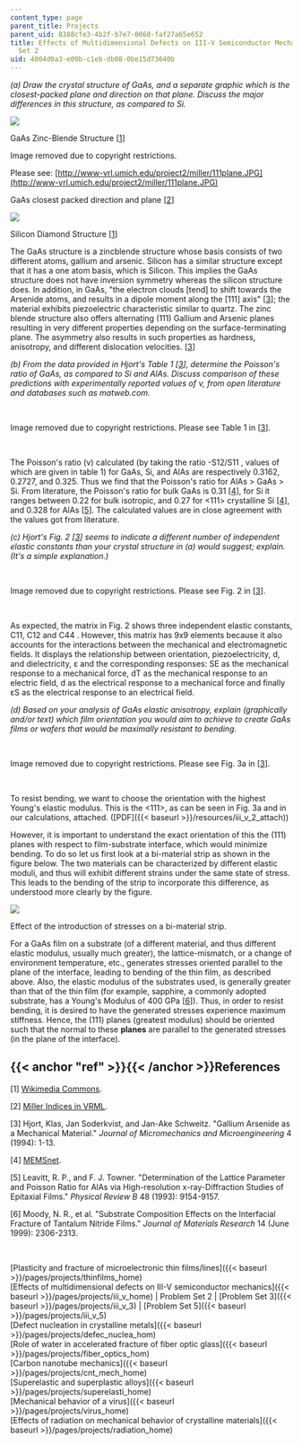 ```yaml
---
content_type: page
parent_title: Projects
parent_uid: 8388cfe3-4b2f-b7e7-0060-faf27a65e652
title: Effects of Multidimensional Defects on III-V Semiconductor Mechanics - Problem
  Set 2
uid: 4004d0a3-e09b-c1eb-db08-0be15d73640b
---
```


_(a) Draw the crystal structure of GaAs, and a separate graphic which is the closest-packed plane and direction on that plane. Discuss the major differences in this structure, as compared to Si._

![](/courses/materials-science-and-engineering/3-22-mechanical-behavior-of-materials-spring-2008/projects/iii_v_2_1.jpg)

GaAs Zinc-Blende Structure \[[1](#ref)\]

Image removed due to copyright restrictions.

Please see: [http://www-vrl.umich.edu/project2/miller/111plane.JPG](http://www-vrl.umich.edu/project2/miller/111plane.JPG)

GaAs closest packed direction and plane \[[2](#ref)\]

![](/courses/materials-science-and-engineering/3-22-mechanical-behavior-of-materials-spring-2008/projects/iii_v_2_2.jpg)

Silicon Diamond Structure \[[1](#ref)\]

The GaAs structure is a zincblende structure whose basis consists of two different atoms, gallium and arsenic. Silicon has a similar structure except that it has a one atom basis, which is Silicon. This implies the GaAs structure does not have inversion symmetry whereas the silicon structure does. In addition, in GaAs, "the electron clouds \[tend\] to shift towards the Arsenide atoms, and results in a dipole moment along the \[111\] axis" \[[3](#ref)\]; the material exhibits piezoelectric characteristic similar to quartz. The zinc blende structure also offers alternating (111) Gallium and Arsenic planes resulting in very different properties depending on the surface-terminating plane. The asymmetry also results in such properties as hardness, anisotropy, and different dislocation velocities. \[[3](#ref)\]

_(b) From the data provided in Hjort's Table 1 \[_[_3_](#ref)_\], determine the Poisson's ratio of GaAs, as compared to Si and AlAs. Discuss comparison of these predictions with experimentally reported values of ν, from open literature and databases such as matweb.com._

  
 

Image removed due to copyright restrictions. Please see Table 1 in \[[3](#ref)\].

  
 

The Poisson's ratio (ν) calculated (by taking the ratio -S12/S11 , values of which are given in table 1) for GaAs, Si, and AlAs are respectively 0.3162, 0.2727, and 0.325. Thus we find that the Poisson's ratio for AlAs > GaAs > Si. From literature, the Poisson's ratio for bulk GaAs is 0.31 \[[4](#ref)\], for Si it ranges between 0.22 for bulk isotropic, and 0.27 for \<111> crystalline Si \[[4](#ref)\], and 0.328 for AlAs \[[5](#ref)\]. The calculated values are in close agreement with the values got from literature.

_(c) Hjort's Fig. 2 \[[3](#ref)\] seems to indicate a different number of independent elastic constants than your crystal structure in (a) would suggest; explain. (It's a simple explanation.)_

  
 

Image removed due to copyright restrictions. Please see Fig. 2 in \[[3](#ref)\].

  
 

As expected, the matrix in Fig. 2 shows three independent elastic constants, C11, C12 and C44 . However, this matrix has 9x9 elements because it also accounts for the interactions between the mechanical and electromagnetic fields. It displays the relationship between orientation, piezoelectricity, d, and dielectricity, ε and the corresponding responses: SE as the mechanical response to a mechanical force, dT as the mechanical response to an electric field, d as the electrical response to a mechanical force and finally εS as the electrical response to an electrical field.

_(d) Based on your analysis of GaAs elastic anisotropy, explain (graphically and/or text) which film orientation you would aim to achieve to create GaAs films or wafers that would be maximally resistant to bending._

  
 

Image removed due to copyright restrictions. Please see Fig. 3a in \[[3](#ref)\].

  
 

To resist bending, we want to choose the orientation with the highest Young's elastic modulus. This is the \<111>, as can be seen in Fig. 3a and in our calculations, attached. ([PDF]({{< baseurl >}}/resources/iii_v_2_attach))

However, it is important to understand the exact orientation of this the (111) planes with respect to film-substrate interface, which would minimize bending. To do so let us first look at a bi-material strip as shown in the figure below. The two materials can be characterized by different elastic moduli, and thus will exhibit different strains under the same state of stress. This leads to the bending of the strip to incorporate this difference, as understood more clearly by the figure.

![](/courses/materials-science-and-engineering/3-22-mechanical-behavior-of-materials-spring-2008/projects/iii_v_2_3.jpg)

Effect of the introduction of stresses on a bi-material strip.

For a GaAs film on a substrate (of a different material, and thus different elastic modulus, usually much greater), the lattice-mismatch, or a change of environment temperature, etc., generates stresses oriented parallel to the plane of the interface, leading to bending of the thin film, as described above. Also, the elastic modulus of the substrates used, is generally greater than that of the thin film (for example, sapphire, a commonly adopted substrate, has a Young's Modulus of 400 GPa \[[6](#ref)\]). Thus, in order to resist bending, it is desired to have the generated stresses experience maximum stiffness. Hence, the (111) planes (greatest modulus) should be oriented such that the normal to these **planes** are parallel to the generated stresses (in the plane of the interface).

{{< anchor "ref" >}}{{< /anchor >}}References
---------------------------------------------

\[1\] [Wikimedia Commons](http://commons.wikimedia.org/wiki/Main_Page).

\[2\] [Miller Indices in VRML](http://www-vrl.umich.edu/project2/miller/index.html).

\[3\] Hjort, Klas, Jan Soderkvist, and Jan-Ake Schweitz. "Gallium Arsenide as a Mechanical Material." _Journal of Micromechanics and Microengineering_ 4 (1994): 1-13.

\[4\] [MEMSnet](http://www.memsnet.org/jobs/).

\[5\] Leavitt, R. P., and F. J. Towner. "Determination of the Lattice Parameter and Poisson Ratio for AlAs via High-resolution x-ray-Diffraction Studies of Epitaxial Films." _Physical Review B_ 48 (1993): 9154-9157.

\[6\] Moody, N. R., et al. "Substrate Composition Effects on the Interfacial Fracture of Tantalum Nitride Films." _Journal of Materials Research_ 14 (June 1999): 2306-2313.

  
  
 

[Plasticity and fracture of microelectronic thin films/lines]({{< baseurl >}}/pages/projects/thinfilms_home)  
[Effects of multidimensional defects on III-V semiconductor mechanics]({{< baseurl >}}/pages/projects/iii_v_home) | Problem Set 2 | [Problem Set 3]({{< baseurl >}}/pages/projects/iii_v_3) | [Problem Set 5]({{< baseurl >}}/pages/projects/iii_v_5)  
[Defect nucleation in crystalline metals]({{< baseurl >}}/pages/projects/defec_nuclea_hom)  
[Role of water in accelerated fracture of fiber optic glass]({{< baseurl >}}/pages/projects/fiber_optics_hom)  
[Carbon nanotube mechanics]({{< baseurl >}}/pages/projects/cnt_mech_home)  
[Superelastic and superplastic alloys]({{< baseurl >}}/pages/projects/superelasti_home)  
[Mechanical behavior of a virus]({{< baseurl >}}/pages/projects/virus_home)  
[Effects of radiation on mechanical behavior of crystalline materials]({{< baseurl >}}/pages/projects/radiation_home)